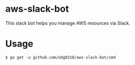 # aws-slack-bot
This slack bot helps you manage AWS resources via Slack.

Usage
=====
    $ go get -u github.com/odg0318/aws-slack-bot/cmd
